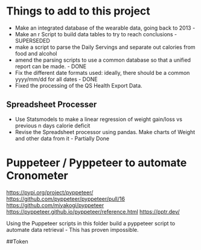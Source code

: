 # Things to add to this project

- Make an integrated database of the wearable data, going back to 2013 -
- Make an r Script to build data tables to try to reach conclusions - SUPERSEDED
- make a script to parse the Daily Servings and separate out calories from
  food and alcohol
- amend the parsing scripts to use a common database so that a unified report
  can be made. - DONE
- Fix the different date formats used: ideally, there should be a common yyyy/mm/dd for
  all dates - DONE
- Fixed the processing of the QS Health Export Data.
## Spreadsheet Processer
- Use Statsmodels to make a linear regression of weight gain/loss vs previous n days
  calorie deficit
- Revise the Spreadsheet processor using pandas. Make charts of Weight and other data
  from it - Partially Done

# Puppeteer / Pyppeteer to automate Cronometer
https://pypi.org/project/pyppeteer/
https://github.com/pyppeteer/pyppeteer/pull/16
https://github.com/miyakogi/pyppeteer
https://pyppeteer.github.io/pyppeteer/reference.html
https://pptr.dev/

Using the Puppeteer scripts in this folder build a pyppeteer script to automate data
retrieval - This has proven impossible.

##Token
